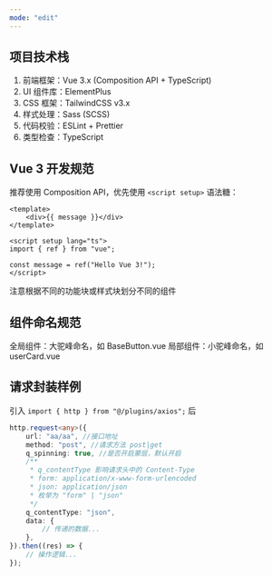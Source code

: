 ```yaml
---
mode: "edit"
---
```


## 项目技术栈

1. 前端框架：Vue 3.x (Composition API + TypeScript)
2. UI 组件库：ElementPlus
3. CSS 框架：TailwindCSS v3.x
4. 样式处理：Sass (SCSS)
5. 代码校验：ESLint + Prettier
6. 类型检查：TypeScript

## Vue 3 开发规范

推荐使用 Composition API，优先使用 `<script setup>` 语法糖：

```vue
<template>
    <div>{{ message }}</div>
</template>

<script setup lang="ts">
import { ref } from "vue";

const message = ref("Hello Vue 3!");
</script>
```

注意根据不同的功能块或样式块划分不同的组件

## 组件命名规范

全局组件：大驼峰命名，如 BaseButton.vue
局部组件：小驼峰命名，如 userCard.vue

## 请求封装样例

引入 `import { http } from "@/plugins/axios";` 后

```ts
http.request<any>({
    url: "aa/aa", //接口地址
    method: "post", //请求方法 post|get
    q_spinning: true, //是否开启蒙层，默认开启
    /**
     * q_contentType 影响请求头中的 Content-Type
     * form: application/x-www-form-urlencoded
     * json: application/json
     * 枚举为 "form" | "json"
     */
    q_contentType: "json",
    data: {
        // 传递的数据...
    },
}).then((res) => {
    // 操作逻辑...
});
```
